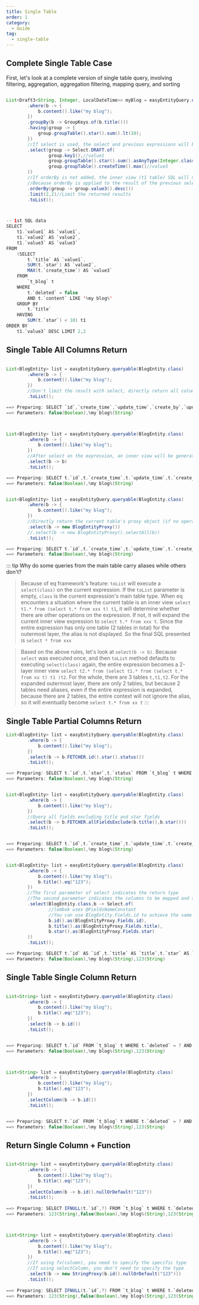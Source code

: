 ```yaml
---
title: Single Table
order: 1
category:
  - Guide
tag:
  - single-table
---
```



## Complete Single Table Case
First, let's look at a complete version of single table query, involving filtering, aggregation, aggregation filtering, mapping query, and sorting
```java

List<Draft3<String, Integer, LocalDateTime>> myBlog = easyEntityQuery.queryable(BlogEntity.class)
        .where(b -> {
            b.content().like("my blog");
        })
        .groupBy(b -> GroupKeys.of(b.title()))
        .having(group -> {
            group.groupTable().star().sum().lt(10);
        })
        //If select is used, the select and previous expressions will be wrapped as an inner view (t1 table). If there are no subsequent chain configurations, it will be expanded, otherwise it will be represented as an inner view (t1 table)
        .select(group -> Select.DRAFT.of(
                group.key1(),//value1
                group.groupTable().star().sum().asAnyType(Integer.class),//value2
                group.groupTable().createTime().max()//value3
        ))
        //If orderBy is not added, the inner view (t1 table) SQL will not be generated
        //Because orderBy is applied to the result of the previous select
        .orderBy(group -> group.value3().desc())
        .limit(2,2)//Limit the returned results
        .toList();



-- 1st SQL data
SELECT
    t1.`value1` AS `value1`,
    t1.`value2` AS `value2`,
    t1.`value3` AS `value3` 
FROM
    (SELECT
        t.`title` AS `value1`,
        SUM(t.`star`) AS `value2`,
        MAX(t.`create_time`) AS `value3` 
    FROM
        `t_blog` t 
    WHERE
        t.`deleted` = false 
        AND t.`content` LIKE '%my blog%' 
    GROUP BY
        t.`title` 
    HAVING
        SUM(t.`star`) < 10) t1 
ORDER BY
    t1.`value3` DESC LIMIT 2,2
```

## Single Table All Columns Return
```java

List<BlogEntity> list = easyEntityQuery.queryable(BlogEntity.class)
        .where(b -> {
            b.content().like("my blog");
        })
        //Don't limit the result with select, directly return all columns from the from table
        .toList();

==> Preparing: SELECT `id`,`create_time`,`update_time`,`create_by`,`update_by`,`deleted`,`title`,`content`,`url`,`star`,`publish_time`,`score`,`status`,`order`,`is_top`,`top` FROM `t_blog` WHERE `deleted` = ? AND `content` LIKE ?
==> Parameters: false(Boolean),%my blog%(String)



List<BlogEntity> list = easyEntityQuery.queryable(BlogEntity.class)
        .where(b -> {
            b.content().like("my blog");
        })
        //After select on the expression, an inner view will be generated. The difference is that this query will carry an alias
        .select(b -> b)
        .toList();

==> Preparing: SELECT t.`id`,t.`create_time`,t.`update_time`,t.`create_by`,t.`update_by`,t.`deleted`,t.`title`,t.`content`,t.`url`,t.`star`,t.`publish_time`,t.`score`,t.`status`,t.`order`,t.`is_top`,t.`top` FROM `t_blog` t WHERE t.`deleted` = ? AND t.`content` LIKE ?
==> Parameters: false(Boolean),%my blog%(String)


List<BlogEntity> list = easyEntityQuery.queryable(BlogEntity.class)
        .where(b -> {
            b.content().like("my blog");
        })
        //Directly return the current table's proxy object (if no operations are performed, it means query all)
        .select(b -> new BlogEntityProxy())
        //.select(b -> new BlogEntityProxy().selectAll(b))
        .toList();

==> Preparing: SELECT t.`id`,t.`create_time`,t.`update_time`,t.`create_by`,t.`update_by`,t.`deleted`,t.`title`,t.`content`,t.`url`,t.`star`,t.`publish_time`,t.`score`,t.`status`,t.`order`,t.`is_top`,t.`top` FROM `t_blog` t WHERE t.`deleted` = ? AND t.`content` LIKE ?
==> Parameters: false(Boolean),%my blog%(String)
```

::: tip Why do some queries from the main table carry aliases while others don't?
> Because of eq framework's feature: `toList` will execute a `select(class)` on the current expression. If the `toList` parameter is empty, `class` is the current expression's main table type. When eq encounters a situation where the current table is an inner view `select t1.* from (select t.* from xxx t) t1`, it will determine whether there are other operations on the expression. If not, it will expand the current inner view expression to `select t.* from xxx t`. Since the entire expression has only one table (2 tables in total) for the outermost layer, the alias is not displayed. So the final SQL presented is `select * from xxx`

> Based on the above rules, let's look at `select(b -> b)`. Because `select` was executed once, and then `toList` method defaults to executing `select(class)` again, the entire expression becomes a 2-layer inner view `select t2.* from (select t1.* from (select t.* from xx t) t1 )t2`. For the whole, there are 3 tables `t,t1,t2`. For the expanded outermost layer, there are only 2 tables, but because 2 tables need aliases, even if the entire expression is expanded, because there are 2 tables, the entire context will not ignore the alias, so it will eventually become `select t.* from xx t`
:::

## Single Table Partial Columns Return

```java
List<BlogEntity> list = easyEntityQuery.queryable(BlogEntity.class)
        .where(b -> {
            b.content().like("my blog");
        })
        .select(b -> b.FETCHER.id().star().status())
        .toList();

==> Preparing: SELECT t.`id`,t.`star`,t.`status` FROM `t_blog` t WHERE t.`deleted` = ? AND t.`content` LIKE ?
==> Parameters: false(Boolean),%my blog%(String)


List<BlogEntity> list = easyEntityQuery.queryable(BlogEntity.class)
        .where(b -> {
            b.content().like("my blog");
        })
        //Query all fields excluding title and star fields
        .select(b -> b.FETCHER.allFieldsExclude(b.title(),b.star()))
        .toList();


==> Preparing: SELECT t.`id`,t.`create_time`,t.`update_time`,t.`create_by`,t.`update_by`,t.`deleted`,t.`content`,t.`url`,t.`publish_time`,t.`score`,t.`status`,t.`order`,t.`is_top`,t.`top` FROM `t_blog` t WHERE t.`deleted` = ? AND t.`content` LIKE ?
==> Parameters: false(Boolean),%my blog%(String)


List<BlogEntity> list = easyEntityQuery.queryable(BlogEntity.class)
        .where(b -> {
            b.content().like("my blog");
            b.title().eq("123");
        })
        //The first parameter of select indicates the return type
        //The second parameter indicates the columns to be mapped and their corresponding aliases
        .select(BlogEntity.class,b -> Select.of(
                //lombok uses @FieldsNameConstant
                //You can use BlogEntity.Fields.id to achieve the same effect
                b.id().as(BlogEntityProxy.Fields.id),
                b.title().as(BlogEntityProxy.Fields.title),
                b.star().as(BlogEntityProxy.Fields.star)
        ))
        .toList();

==> Preparing: SELECT t.`id` AS `id`,t.`title` AS `title`,t.`star` AS `star` FROM `t_blog` t WHERE t.`deleted` = ? AND t.`content` LIKE ? AND t.`title` = ?
==> Parameters: false(Boolean),%my blog%(String),123(String)
```

## Single Table Single Column Return

```java

List<String> list = easyEntityQuery.queryable(BlogEntity.class)
        .where(b -> {
            b.content().like("my blog");
            b.title().eq("123");
        })
        .select(b -> b.id())
        .toList();


==> Preparing: SELECT t.`id` FROM `t_blog` t WHERE t.`deleted` = ? AND t.`content` LIKE ? AND t.`title` = ?
==> Parameters: false(Boolean),%my blog%(String),123(String)



List<String> list = easyEntityQuery.queryable(BlogEntity.class)
        .where(b -> {
            b.content().like("my blog");
            b.title().eq("123");
        })
        .selectColumn(b -> b.id())
        .toList();


==> Preparing: SELECT t.`id` FROM `t_blog` t WHERE t.`deleted` = ? AND t.`content` LIKE ? AND t.`title` = ?
==> Parameters: false(Boolean),%my blog%(String),123(String)


```

## Return Single Column + Function
```java

List<String> list = easyEntityQuery.queryable(BlogEntity.class)
        .where(b -> {
            b.content().like("my blog");
            b.title().eq("123");
        })
        .selectColumn(b -> b.id().nullOrDefault("123"))
        .toList();
        
==> Preparing: SELECT IFNULL(t.`id`,?) FROM `t_blog` t WHERE t.`deleted` = ? AND t.`content` LIKE ? AND t.`title` = ?
==> Parameters: 123(String),false(Boolean),%my blog%(String),123(String)



List<String> list = easyEntityQuery.queryable(BlogEntity.class)
        .where(b -> {
            b.content().like("my blog");
            b.title().eq("123");
        })
        //If using fx(column), you need to specify the specific type
        //If using selectColumn, you don't need to specify the type
        .select(b -> new StringProxy(b.id().nullOrDefault("123")))
        .toList();
        
==> Preparing: SELECT IFNULL(t.`id`,?) FROM `t_blog` t WHERE t.`deleted` = ? AND t.`content` LIKE ? AND t.`title` = ?
==> Parameters: 123(String),false(Boolean),%my blog%(String),123(String)
```

